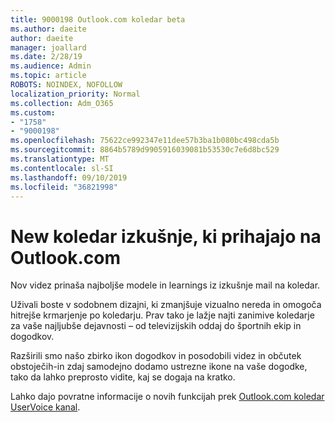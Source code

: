 ```yaml
---
title: 9000198 Outlook.com koledar beta
ms.author: daeite
author: daeite
manager: joallard
ms.date: 2/28/19
ms.audience: Admin
ms.topic: article
ROBOTS: NOINDEX, NOFOLLOW
localization_priority: Normal
ms.collection: Adm_O365
ms.custom:
- "1758"
- "9000198"
ms.openlocfilehash: 75622ce992347e11dee57b3ba1b080bc498cda5b
ms.sourcegitcommit: 8864b5789d9905916039081b53530c7e6d8bc529
ms.translationtype: MT
ms.contentlocale: sl-SI
ms.lasthandoff: 09/10/2019
ms.locfileid: "36821998"
---
```

# <a name="new-calendar-experiences-coming-to-outlookcom"></a>New koledar izkušnje, ki prihajajo na Outlook.com

Nov videz prinaša najboljše modele in learnings iz izkušnje mail na koledar.

Uživali boste v sodobnem dizajni, ki zmanjšuje vizualno nereda in omogoča hitrejše krmarjenje po koledarju. Prav tako je lažje najti zanimive koledarje za vaše najljubše dejavnosti – od televizijskih oddaj do športnih ekip in dogodkov.

Razširili smo našo zbirko ikon dogodkov in posodobili videz in občutek obstoječih-in zdaj samodejno dodamo ustrezne ikone na vaše dogodke, tako da lahko preprosto vidite, kaj se dogaja na kratko.

Lahko dajo povratne informacije o novih funkcijah prek [Outlook.com koledar UserVoice kanal](https://go.microsoft.com/fwlink/?linkid=2103075).